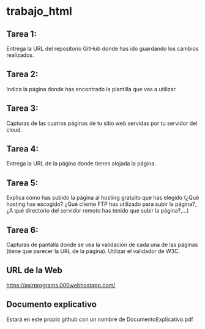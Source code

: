 # trabajo_html

##    Tarea 1:
Entrega la URL del repositorio GitHub donde has ido guardando los cambios realizados.
##    Tarea 2:
Indica la página donde has encontrado la plantilla que vas a utilizar.
##    Tarea 3:
Capturas de las cuatros páginas de tu sitio web servidas por tu servidor del cloud.
##    Tarea 4:
Entrega la URL de la página donde tienes alojada la página.
##    Tarea 5:
Explica cómo has subido la página al hosting gratuito que has elegido (¿Qué hosting has escogido? ¿Qué cliente FTP has utilizado para subir la página?, ¿A qué directorio del servidor remoto has tenido que subir la página?,…)
##    Tarea 6:
Capturas de pantalla donde se vea la validación de cada una de las páginas (tiene que parecer la URL de la página). Utilizar el validador de W3C.

##	URL de la Web
https://asirprograms.000webhostapp.com/

##	Documento explicativo
Estará en este propio github con un nombre de DocumentoExplicativo.pdf
